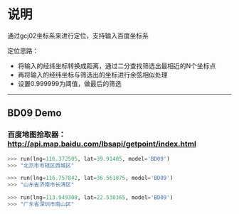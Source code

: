 # 说明
通过gcj02坐标系来进行定位，支持输入百度坐标系

定位思路：
- 将输入的经纬坐标转换成距离，通过二分查找筛选出最相近的N个坐标点
- 再将输入的经纬坐标与筛选出的坐标进行余弦相似处理
- 设置0.999999为阈值，做最后的筛选

---
## BD09 Demo
### 百度地图拾取器：http://api.map.baidu.com/lbsapi/getpoint/index.html
```python
>>> run(lng=116.372505, lat=39.91405, model='BD09')
>>> "北京市市辖区西城区"

>>> run(lng=116.757842, lat=36.561875, model='BD09')
>>> "山东省济南市长清区"

>>> run(lng=113.949308, lat=22.530365, model='BD09')
>>> "广东省深圳市南山区"
```
